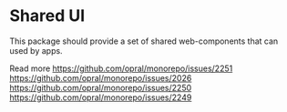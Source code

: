 # Shared UI

This package should provide a set of shared web-components that can used by apps.

Read more
https://github.com/opral/monorepo/issues/2251
https://github.com/opral/monorepo/issues/2026
https://github.com/opral/monorepo/issues/2250
https://github.com/opral/monorepo/issues/2249
